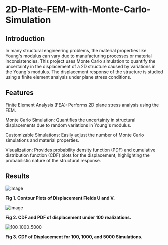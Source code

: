 # 2D-Plate-FEM-with-Monte-Carlo-Simulation
## Introduction
In many structural engineering problems, the material properties like Young's modulus can vary due to manufacturing processes or material inconsistencies. This project uses Monte Carlo simulation to quantify the uncertainty in the displacement of a 2D structure caused by variations in the Young's modulus. The displacement response of the structure is studied using a finite element analysis under plane stress conditions.

## Features
Finite Element Analysis (FEA): Performs 2D plane stress analysis using the FEM.

Monte Carlo Simulation: Quantifies the uncertainty in structural displacements due to random variations in Young's modulus.

Customizable Simulations: Easily adjust the number of Monte Carlo simulations and material properties.

Visualization: Provides probability density function (PDF) and cumulative distribution function (CDF) plots for the displacement, highlighting the probabilistic nature of the structural response.

## Results


![image](https://github.com/user-attachments/assets/24a69898-a959-4dd3-8a4b-9234b8a8d9bb)

**Fig 1. Contour Plots of Displacement Fields U and V.**


![image](https://github.com/user-attachments/assets/c9551430-8bb7-4a95-9f9e-618da29e53ec)

**Fig 2. CDF and PDF of displacement under 100 realizations.** 

![100_1000_5000](https://github.com/user-attachments/assets/2c556e9f-8998-460a-8dc5-5771727ad757)

**Fig 3. CDF of Displacement for 100, 1000, and 5000 Simulations.**
